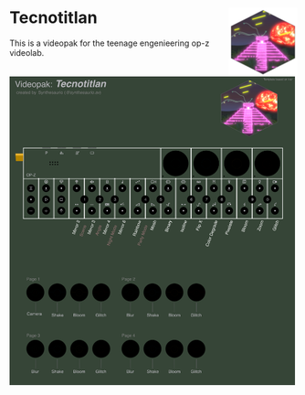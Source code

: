 # Tecnotitlan <img src="img/icon.png" align="right" alt="" width="120" />

This is a videopak for the teenage engenieering op-z videolab.


<img src="docs/documentation.png" alt="" width="500" />
